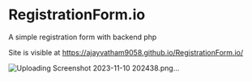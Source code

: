 # RegistrationForm.io
A simple registration form with backend php

Site is visible at  https://ajayvatham9058.github.io/RegistrationForm.io/

![Uploading Screenshot 2023-11-10 202438.png…]()
